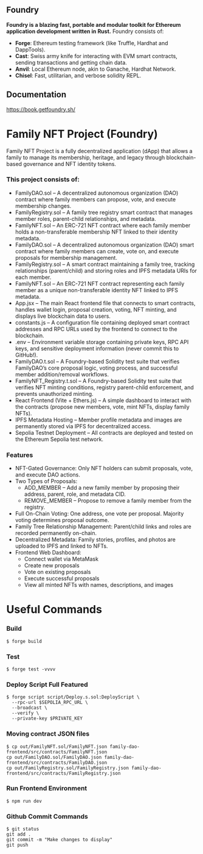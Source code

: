 ## Foundry
**Foundry is a blazing fast, portable and modular toolkit for Ethereum application development written in Rust.**
Foundry consists of:
-   **Forge**: Ethereum testing framework (like Truffle, Hardhat and DappTools).
-   **Cast**: Swiss army knife for interacting with EVM smart contracts, sending transactions and getting chain data.
-   **Anvil**: Local Ethereum node, akin to Ganache, Hardhat Network.
-   **Chisel**: Fast, utilitarian, and verbose solidity REPL.
## Documentation
https://book.getfoundry.sh/

# Family NFT Project (Foundry)

Family NFT Project is a fully decentralized application (dApp) that allows a family to manage its membership, heritage, and legacy through blockchain-based governance and NFT identity tokens.

### This project consists of:

- FamilyDAO.sol – A decentralized autonomous organization (DAO) contract where family members can propose, vote, and execute membership changes.
- FamilyRegistry.sol – A family tree registry smart contract that manages member roles, parent-child relationships, and metadata.
- FamilyNFT.sol – An ERC-721 NFT contract where each family member holds a non-transferable membership NFT linked to their identity metadata.
- FamilyDAO.sol – A decentralized autonomous organization (DAO) smart contract where family members can create, vote on, and execute proposals for membership management.
- FamilyRegistry.sol – A smart contract maintaining a family tree, tracking relationships (parent/child) and storing roles and IPFS metadata URIs for each member.
- FamilyNFT.sol – An ERC-721 NFT contract representing each family member as a unique non-transferable identity NFT linked to IPFS metadata.
- App.jsx – The main React frontend file that connects to smart contracts, handles wallet login, proposal creation, voting, NFT minting, and displays live blockchain data to users.
- constants.js – A configuration file containing deployed smart contract addresses and RPC URLs used by the frontend to connect to the blockchain.
- .env – Environment variable storage containing private keys, RPC API keys, and sensitive deployment information (never commit this to GitHub!).
- FamilyDAO.t.sol – A Foundry-based Solidity test suite that verifies FamilyDAO’s core proposal logic, voting process, and successful member addition/removal workflows.
- FamilyNFT_Registry.t.sol – A Foundry-based Solidity test suite that verifies NFT minting conditions, registry parent-child enforcement, and prevents unauthorized minting.
- React Frontend (Vite + Ethers.js) – A simple dashboard to interact with the contracts (propose new members, vote, mint NFTs, display family NFTs).
- IPFS Metadata Hosting – Member profile metadata and images are permanently stored via IPFS for decentralized access.
- Sepolia Testnet Deployment – All contracts are deployed and tested on the Ethereum Sepolia test network.

### Features

- NFT-Gated Governance: Only NFT holders can submit proposals, vote, and execute DAO actions.
- Two Types of Proposals:
    - ADD_MEMBER – Add a new family member by proposing their address, parent, role, and metadata CID.
    - REMOVE_MEMBER – Propose to remove a family member from the registry.
- Full On-Chain Voting: One address, one vote per proposal. Majority voting determines proposal outcome.
- Family Tree Relationship Management: Parent/child links and roles are recorded permanently on-chain.
- Decentralized Metadata: Family stories, profiles, and photos are uploaded to IPFS and linked to NFTs.
- Frontend Web Dashboard:
    - Connect wallet via MetaMask
    - Create new proposals
    - Vote on existing proposals
    - Execute successful proposals
    - View all minted NFTs with names, descriptions, and images

# Useful Commands 
### Build

```shell
$ forge build
```

### Test

```shell
$ forge test -vvvv
```

### Deploy Script Full Featured

```shell
$ forge script script/Deploy.s.sol:DeployScript \
  --rpc-url $SEPOLIA_RPC_URL \
  --broadcast \
  --verify \
  --private-key $PRIVATE_KEY 
```

### Moving contract JSON files 

```shell
$ cp out/FamilyNFT.sol/FamilyNFT.json family-dao-frontend/src/contracts/FamilyNFT.json
cp out/FamilyDAO.sol/FamilyDAO.json family-dao-frontend/src/contracts/FamilyDAO.json
cp out/FamilyRegistry.sol/FamilyRegistry.json family-dao-frontend/src/contracts/FamilyRegistry.json
```

### Run Frontend Environment 

```shell
$ npm run dev
```

### Github Commit Commands 

```shell
$ git status
git add .
git commit -m "Make changes to display"
git push
```

